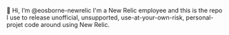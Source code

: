 👋 Hi, I’m @eosborne-newrelic
I'm a New Relic employee and this is the repo I use to release unofficial, unsupported, use-at-your-own-risk, personal-projet code around using New Relic.

